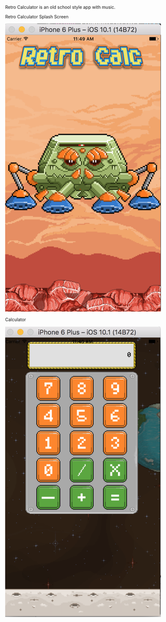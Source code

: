 Retro Calculator is an old school style app with music.

Retro Calculator Splash Screen

![Alt text](https://github.com/mrabins/retocalculator/blob/assets/assets/RetroCalculatorScreenshot.png)

Calculator

![Alt text](https://github.com/mrabins/retocalculator/blob/assets/assets/RetroCalculator.png)
